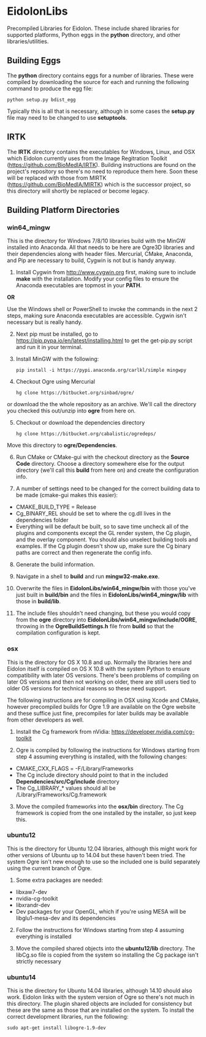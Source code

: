 # EidolonLibs
Precompiled Libraries for Eidolon. 
These include shared libraries for supported platforms, Python eggs in the **python** directory, and other libraries/utilities.

## Building Eggs

The **python** directory contains eggs for a number of libraries.
These were compiled by downloading the source for each and running the following command to produce the egg file:

    python setup.py bdist_egg
    
Typically this is all that is necessary, although in some cases the **setup.py** file may need to be changed to use **setuptools**.

## IRTK

The **IRTK** directory contains the executables for Windows, Linux, and OSX which Eidolon currently uses from the Image Regitration Toolkit (https://github.com/BioMedIA/IRTK). 
Building instructions are found on the project's repository so there's no need to reproduce them here.
Soon these will be replaced with those from MIRTK (https://github.com/BioMedIA/MIRTK) which is the successor project, so this directory will shortly be replaced or become legacy. 

## Building Platform Directories

### win64_mingw

This is the directory for Windows 7/8/10 libraries build with the MinGW installed into Anaconda.
All that needs to be here are Ogre3D libraries and their dependencies along with header files.
Mercurial, CMake, Anaconda, and Pip are necessary to build, Cygwin is not but is handy anyway.

 1. Install Cygwin from http://www.cygwin.org first, making sure to include **make** with the installation. Modify your config files to ensure the Anaconda executables are topmost in your **PATH**. 
 
 **OR**
 
 Use the Windows shell or PowerShell to invoke the commands in the next 2 steps, making sure Anaconda executables are accessible. Cygwin isn't necessary but is really handy.

 2. Next pip must be installed, go to https://pip.pypa.io/en/latest/installing.html to get the get-pip.py script and run it in your terminal. 

 3. Install MinGW with the following:

        pip install -i https://pypi.anaconda.org/carlkl/simple mingwpy
        
 4. Checkout Ogre using Mercurial
 
        hg clone https://bitbucket.org/sinbad/ogre/
        
 or download the the whole repository as an archive.
 We'll call the directory you checked this out/unzip into **ogre** from here on.
 
 5. Checkout or download the dependencies directory
 
        hg clone https://bitbucket.org/cabalistic/ogredeps/
 
 Move this directory to **ogre/Dependencies**.
        
 6. Run CMake or CMake-gui with the checkout directory as the **Source Code** directory.
 Choose a directory somewhere else for the output directory (we'll call this **build** from here on) and create the configuration info.
 
 7. A number of settings need to be changed for the correct building data to be made (cmake-gui makes this easier):
   * CMAKE_BUILD_TYPE = Release
   * Cg_BINARY_REL should be set to where the cg.dll lives in the dependencies folder
   * Everything will be default be built, so to save time uncheck all of the plugins and components except the GL render system, the Cg plugin, and the overlay component. You should also unselect building tools and examples. If the Cg plugin doesn't show up, make sure the Cg binary paths are correct and then regenerate the config info.
 
 8. Generate the build information.
 
 9. Navigate in a shell to **build** and run **mingw32-make.exe**.
 
 10. Overwrite the files in **EidolonLibs/win64_mingw/bin** with those you've just built in **build/bin** and the files in **EidolonLibs/win64_mingw/lib** with those in **build/lib**.
 
 11. The include files shouldn't need changing, but these you would copy from the **ogre** directory into **EidolonLibs/win64_mingw/include/OGRE**, throwing in the **OgreBuildSettings.h** file from **build** so that the compilation configuration is kept.
 
    
### osx

This is the directory for OS X 10.8 and up.
Normally the libraries here and Eidolon itself is compiled on OS X 10.8 with the system Python to ensure compatibility with later OS versions.
There's been problems of compiling on later OS versions and then not working on older, there are still users tied to older OS versions for technical reasons so these need support.

The following instructions are for compiling in OSX using Xcode and CMake, however precompiled builds for Ogre 1.9 are available on the Ogre website and these suffice just fine, precompiles for later builds may be available from other developers as well.

 1. Install the Cg framework from nVidia: https://developer.nvidia.com/cg-toolkit
 
 2. Ogre is compiled by following the instructions for Windows starting from step 4 assuming everything is installed, with the following changes:
   * CMAKE_CXX_FLAGS = -F/Library/Frameworks
   * The Cg include directory should point to that in the included **Dependencies/src/Cg/include** directory
   * The Cg_LIBRARY_* values should all be /Library/Frameworks/Cg.framework
   
 3. Move the compiled frameworks into the **osx/bin** directory. The Cg framework is copied from the one installed by the installer, so just keep this.

### ubuntu12

This is the directory for Ubuntu 12.04 libraries, although this might work for other versions of Ubuntu up to 14.04 but these haven't been tried.
The system Ogre isn't new enough to use so the included one is build separately using the current branch of Ogre.

 1. Some extra packages are needed:
   * libxaw7-dev
   * nvidia-cg-toolkit
   * libxrandr-dev
   * Dev packages for your OpenGL, which if you're using MESA will be libglu1-mesa-dev and its dependencies

 2. Follow the instructions for Windows starting from step 4 assuming everything is installed
 
 3. Move the compiled shared objects into the **ubuntu12/lib** directory. The libCg.so file is copied from the system so installing the Cg package isn't strictly necessary 
 
### ubuntu14

This is the directory for Ubuntu 14.04 libraries, although 14.10 should also work.
Eidolon links with the system version of Ogre so there's not much in this directory.
The plugin shared objects are included for consistency but these are the same as those that are installed on the system.
To install the correct development libraries, run the following:

    sudo apt-get install libogre-1.9-dev



